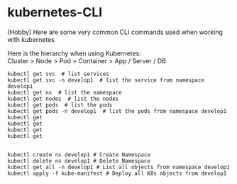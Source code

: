 # kubernetes-CLI
(Hobby) Here are some very common CLI commands used when working with kubernetes 

Here is the hierarchy when using Kubernetes:  
Cluster > Node > Pod > Container > App / Server / DB  

```
kubectl get svc  # list services  
kubectl get svc -n develop1  # list the service from namespace develop1
kubectl get ns  # list the namespace  
kubectl get nodes  # list the nodes  
kubectl get pods  # list the pods  
kubectl get pods -n develop1  # list the pods from namespace develop1 
kubectl get  
kubectl get  
kubectl get  
kubectl get  


kubectl create ns develop1 # Create Namespace  
kubectl delete ns develop1 # Delete Namespace  
kubectl get all -n develop1 # List all objects from namespace develop1  
kubectl apply -f kube-manifest # Deploy all K8s objects from develop1  
```

